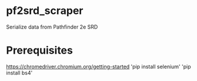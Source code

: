 # pf2srd_scraper
Serialize data from Pathfinder 2e SRD

# Prerequisites
https://chromedriver.chromium.org/getting-started
'pip install selenium'
'pip install bs4'
